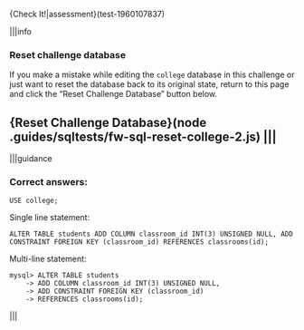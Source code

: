 {Check It!|assessment}(test-1960107837)

|||info
### Reset challenge database
If you make a mistake while editing the `college` database in this challenge or just want to reset the database back to its original state, return to this page and click the “Reset Challenge Database” button below.

{Reset Challenge Database}(node .guides/sqltests/fw-sql-reset-college-2.js)
|||
---

|||guidance

### Correct answers: 

`USE college;`

Single line statement:

``` 
ALTER TABLE students ADD COLUMN classroom_id INT(3) UNSIGNED NULL, ADD CONSTRAINT FOREIGN KEY (classroom_id) REFERENCES classrooms(id);
```

Multi-line statement:

```
mysql> ALTER TABLE students
    -> ADD COLUMN classroom_id INT(3) UNSIGNED NULL,
    -> ADD CONSTRAINT FOREIGN KEY (classroom_id)
    -> REFERENCES classrooms(id);
```

|||